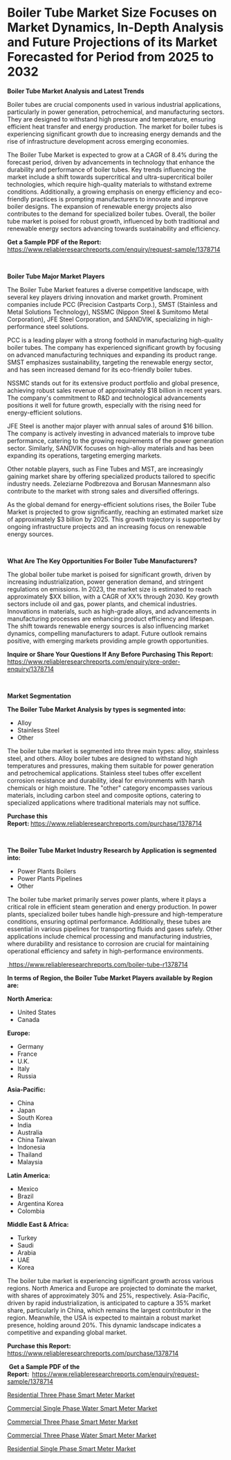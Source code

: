 <p><h1>Boiler Tube Market Size Focuses on Market Dynamics, In-Depth Analysis and Future Projections of its Market Forecasted for Period from 2025 to 2032</h1></p><p><strong>Boiler Tube Market Analysis and Latest Trends</strong></p>
<p><p>Boiler tubes are crucial components used in various industrial applications, particularly in power generation, petrochemical, and manufacturing sectors. They are designed to withstand high pressure and temperature, ensuring efficient heat transfer and energy production. The market for boiler tubes is experiencing significant growth due to increasing energy demands and the rise of infrastructure development across emerging economies. </p><p>The Boiler Tube Market is expected to grow at a CAGR of 8.4% during the forecast period, driven by advancements in technology that enhance the durability and performance of boiler tubes. Key trends influencing the market include a shift towards supercritical and ultra-supercritical boiler technologies, which require high-quality materials to withstand extreme conditions. Additionally, a growing emphasis on energy efficiency and eco-friendly practices is prompting manufacturers to innovate and improve boiler designs. The expansion of renewable energy projects also contributes to the demand for specialized boiler tubes. Overall, the boiler tube market is poised for robust growth, influenced by both traditional and renewable energy sectors advancing towards sustainability and efficiency.</p></p>
<p><strong>Get a Sample PDF of the Report:&nbsp;</strong> <a href="https://www.reliableresearchreports.com/enquiry/request-sample/1378714?utm_campaign=9&utm_medium=2&utm_source=Github&utm_content=ia&utm_term=28022025&utm_id=boiler-tube">https://www.reliableresearchreports.com/enquiry/request-sample/1378714</a></p>
<p>&nbsp;</p>
<p><strong>Boiler Tube Major Market Players</strong></p>
<p><p>The Boiler Tube Market features a diverse competitive landscape, with several key players driving innovation and market growth. Prominent companies include PCC (Precision Castparts Corp.), SMST (Stainless and Metal Solutions Technology), NSSMC (Nippon Steel & Sumitomo Metal Corporation), JFE Steel Corporation, and SANDVIK, specializing in high-performance steel solutions.</p><p>PCC is a leading player with a strong foothold in manufacturing high-quality boiler tubes. The company has experienced significant growth by focusing on advanced manufacturing techniques and expanding its product range. SMST emphasizes sustainability, targeting the renewable energy sector, and has seen increased demand for its eco-friendly boiler tubes.</p><p>NSSMC stands out for its extensive product portfolio and global presence, achieving robust sales revenue of approximately $18 billion in recent years. The company's commitment to R&D and technological advancements positions it well for future growth, especially with the rising need for energy-efficient solutions.</p><p>JFE Steel is another major player with annual sales of around $16 billion. The company is actively investing in advanced materials to improve tube performance, catering to the growing requirements of the power generation sector. Similarly, SANDVIK focuses on high-alloy materials and has been expanding its operations, targeting emerging markets.</p><p>Other notable players, such as Fine Tubes and MST, are increasingly gaining market share by offering specialized products tailored to specific industry needs. Zeleziarne Podbrezova and Borusan Mannesmann also contribute to the market with strong sales and diversified offerings.</p><p>As the global demand for energy-efficient solutions rises, the Boiler Tube Market is projected to grow significantly, reaching an estimated market size of approximately $3 billion by 2025. This growth trajectory is supported by ongoing infrastructure projects and an increasing focus on renewable energy sources.</p></p>
<p>&nbsp;</p>
<p><strong>What Are The Key Opportunities For Boiler Tube Manufacturers?</strong></p>
<p><p>The global boiler tube market is poised for significant growth, driven by increasing industrialization, power generation demand, and stringent regulations on emissions. In 2023, the market size is estimated to reach approximately $XX billion, with a CAGR of XX% through 2030. Key growth sectors include oil and gas, power plants, and chemical industries. Innovations in materials, such as high-grade alloys, and advancements in manufacturing processes are enhancing product efficiency and lifespan. The shift towards renewable energy sources is also influencing market dynamics, compelling manufacturers to adapt. Future outlook remains positive, with emerging markets providing ample growth opportunities.</p></p>
<p><strong>Inquire or Share Your Questions If Any Before Purchasing This Report:</strong> <a href="https://www.reliableresearchreports.com/enquiry/pre-order-enquiry/1378714?utm_campaign=9&utm_medium=2&utm_source=Github&utm_content=ia&utm_term=28022025&utm_id=boiler-tube">https://www.reliableresearchreports.com/enquiry/pre-order-enquiry/1378714</a></p>
<p>&nbsp;</p>
<p><strong>Market Segmentation</strong></p>
<p><strong>The Boiler Tube Market Analysis by types is segmented into:</strong></p>
<p><ul><li>Alloy</li><li>Stainless Steel</li><li>Other</li></ul></p>
<p><p>The boiler tube market is segmented into three main types: alloy, stainless steel, and others. Alloy boiler tubes are designed to withstand high temperatures and pressures, making them suitable for power generation and petrochemical applications. Stainless steel tubes offer excellent corrosion resistance and durability, ideal for environments with harsh chemicals or high moisture. The "other" category encompasses various materials, including carbon steel and composite options, catering to specialized applications where traditional materials may not suffice.</p></p>
<p><strong>Purchase this Report:&nbsp;</strong><a href="https://www.reliableresearchreports.com/purchase/1378714?utm_campaign=9&utm_medium=2&utm_source=Github&utm_content=ia&utm_term=28022025&utm_id=boiler-tube">https://www.reliableresearchreports.com/purchase/1378714</a></p>
<p>&nbsp;</p>
<p><strong>The Boiler Tube Market Industry Research by Application is segmented into:</strong></p>
<p><ul><li>Power Plants Boilers</li><li>Power Plants Pipelines</li><li>Other</li></ul></p>
<p><p>The boiler tube market primarily serves power plants, where it plays a critical role in efficient steam generation and energy production. In power plants, specialized boiler tubes handle high-pressure and high-temperature conditions, ensuring optimal performance. Additionally, these tubes are essential in various pipelines for transporting fluids and gases safely. Other applications include chemical processing and manufacturing industries, where durability and resistance to corrosion are crucial for maintaining operational efficiency and safety in high-performance environments.</p></p>
<p><a href="https://www.reliableresearchreports.com/boiler-tube-r1378714?utm_campaign=9&utm_medium=2&utm_source=Github&utm_content=ia&utm_term=28022025&utm_id=boiler-tube">&nbsp;https://www.reliableresearchreports.com/boiler-tube-r1378714</a></p>
<p><strong>In terms of Region, the Boiler Tube Market Players available by Region are:</strong></p>
<p>
    <p> <strong> North America: </strong>
        <ul>
            <li>United States</li>
            <li>Canada</li>
        </ul>
        </p> 
    <p> <strong> Europe: </strong>
        <ul>
            <li>Germany</li>
            <li>France</li>
            <li>U.K.</li>
            <li>Italy</li>
            <li>Russia</li>
        </ul>
        </p> 
    <p> <strong> Asia-Pacific: </strong>
        <ul>
            <li>China</li>
            <li>Japan</li>
            <li>South Korea</li>
            <li>India</li>
            <li>Australia</li>
            <li>China Taiwan</li>
            <li>Indonesia</li>
            <li>Thailand</li>
            <li>Malaysia</li>
        </ul>
        </p> 
    <p> <strong> Latin America: </strong>
        <ul>
            <li>Mexico</li>
            <li>Brazil</li>
            <li>Argentina Korea</li>
            <li>Colombia</li>
        </ul>
        </p> 
    <p> <strong> Middle East & Africa: </strong>
        <ul>
            <li>Turkey</li>
            <li>Saudi</li>
            <li>Arabia</li>
            <li>UAE</li>
            <li>Korea</li>
        </ul>
    </p>
    </p>
<p><p>The boiler tube market is experiencing significant growth across various regions. North America and Europe are projected to dominate the market, with shares of approximately 30% and 25%, respectively. Asia-Pacific, driven by rapid industrialization, is anticipated to capture a 35% market share, particularly in China, which remains the largest contributor in the region. Meanwhile, the USA is expected to maintain a robust market presence, holding around 20%. This dynamic landscape indicates a competitive and expanding global market.</p></p>
<p><strong>Purchase this Report: </strong><a href="https://www.reliableresearchreports.com/purchase/1378714?utm_campaign=9&utm_medium=2&utm_source=Github&utm_content=ia&utm_term=28022025&utm_id=boiler-tube">https://www.reliableresearchreports.com/purchase/1378714</a></p>
<p>&nbsp;<strong>Get a Sample PDF of the Report:&nbsp;&nbsp;</strong><a href="https://www.reliableresearchreports.com/enquiry/request-sample/1378714?utm_campaign=9&utm_medium=2&utm_source=Github&utm_content=ia&utm_term=28022025&utm_id=boiler-tube">https://www.reliableresearchreports.com/enquiry/request-sample/1378714</a></p>
<p><strong></strong></p>
<p><p><a href="https://github.com/PeterParrish5/Market-Research-Report-List-7/blob/main/residential-three-phase-smart-meter-market.md?utm_campaign=9&utm_medium=2&utm_source=Github&utm_content=ia&utm_term=28022025&utm_id=boiler-tube">Residential Three Phase Smart Meter Market</a></p><p><a href="https://github.com/snelldimkeod/Market-Research-Report-List-1/blob/main/commercial-single-phase-water-smart-meter-market.md?utm_campaign=9&utm_medium=2&utm_source=Github&utm_content=ia&utm_term=28022025&utm_id=boiler-tube">Commercial Single Phase Water Smart Meter Market</a></p><p><a href="https://github.com/wileonie19657/Market-Research-Report-List-1/blob/main/commercial-three-phase-smart-meter-market.md?utm_campaign=9&utm_medium=2&utm_source=Github&utm_content=ia&utm_term=28022025&utm_id=boiler-tube">Commercial Three Phase Smart Meter Market</a></p><p><a href="https://github.com/fulceoscarh9/Market-Research-Report-List-1/blob/main/commercial-three-phase-water-smart-meter-market.md?utm_campaign=9&utm_medium=2&utm_source=Github&utm_content=ia&utm_term=28022025&utm_id=boiler-tube">Commercial Three Phase Water Smart Meter Market</a></p><p><a href="https://github.com/waerskracl0l/Market-Research-Report-List-1/blob/main/residential-single-phase-smart-meter-market.md?utm_campaign=9&utm_medium=2&utm_source=Github&utm_content=ia&utm_term=28022025&utm_id=boiler-tube">Residential Single Phase Smart Meter Market</a></p></p>